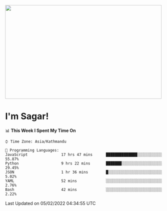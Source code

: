
<img src="https://media.giphy.com/media/3ornk57KwDXf81rjWM/giphy.gif" width="500" height="300" frameBorder="0" class="giphy-embed" allowFullScreen></img>

#   I'm Sagar!

<!--START_SECTION:waka-->
📊 **This Week I Spent My Time On** 

```text
⌚︎ Time Zone: Asia/Kathmandu

💬 Programming Languages: 
JavaScript               17 hrs 47 mins      ██████████████░░░░░░░░░░░   55.87% 
Python                   9 hrs 22 mins       ███████░░░░░░░░░░░░░░░░░░   29.45% 
JSON                     1 hr 36 mins        █░░░░░░░░░░░░░░░░░░░░░░░░   5.02% 
YAML                     52 mins             ░░░░░░░░░░░░░░░░░░░░░░░░░   2.76% 
Bash                     42 mins             ░░░░░░░░░░░░░░░░░░░░░░░░░   2.22%

```


 Last Updated on 05/02/2022 04:34:55 UTC
<!--END_SECTION:waka-->
